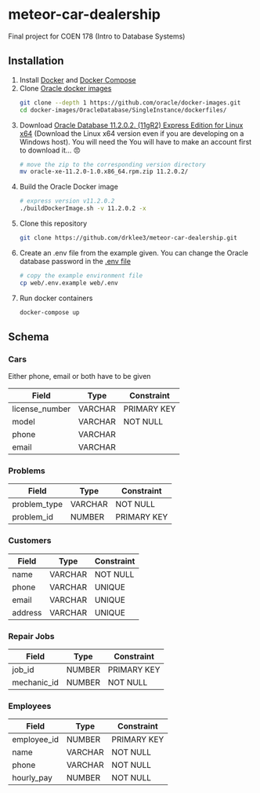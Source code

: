 # meteor-car-dealership

Final project for COEN 178 (Intro to Database Systems)

## Installation

1. Install [Docker](https://docs.docker.com/install/) and [Docker Compose](https://docs.docker.com/compose/install/)
2. Clone [Oracle docker images](https://github.com/oracle/docker-images)
    ```bash
    git clone --depth 1 https://github.com/oracle/docker-images.git
    cd docker-images/OracleDatabase/SingleInstance/dockerfiles/
    ```
3. Download [Oracle Database 11.2.0.2. (11gR2) Express Edition for Linux x64](https://www.oracle.com/technetwork/database/database-technologies/express-edition/downloads/xe-prior-releases-5172097.html) (Download the Linux x64 version even if you are developing on a Windows host).  You will need the  You will have to make an account first to download it... 😠
    ```bash
    # move the zip to the corresponding version directory
    mv oracle-xe-11.2.0-1.0.x86_64.rpm.zip 11.2.0.2/
    ```
4. Build the Oracle Docker image
    ```bash
    # express version v11.2.0.2
    ./buildDockerImage.sh -v 11.2.0.2 -x
    ```
5. Clone this repository
    ```bash
    git clone https://github.com/drklee3/meteor-car-dealership.git
    ```
6. Create an .env file from the example given. You can change the Oracle database password in the
    [.env file](web/.env.example)
    ```bash
    # copy the example environment file
    cp web/.env.example web/.env
    ```
7. Run docker containers
    ```bash
    docker-compose up
    ```

## Schema

### Cars

Either phone, email or both have to be given

| Field          | Type    | Constraint  |
| -------------- | ------- | ----------- |
| license_number | VARCHAR | PRIMARY KEY |
| model          | VARCHAR | NOT NULL    |
| phone          | VARCHAR |             |
| email          | VARCHAR |             |

### Problems

| Field        | Type    | Constraint  |
| ------------ | ------- | ----------- |
| problem_type | VARCHAR | NOT NULL    |
| problem_id   | NUMBER  | PRIMARY KEY |

### Customers

| Field   | Type    | Constraint |
| ------- | ------- | ---------- |
| name    | VARCHAR | NOT NULL   |
| phone   | VARCHAR | UNIQUE     |
| email   | VARCHAR | UNIQUE     |
| address | VARCHAR | UNIQUE     |

### Repair Jobs

| Field       | Type    | Constraint  |
| ----------- | ------- | ----------- |
| job_id      | NUMBER  | PRIMARY KEY |
| mechanic_id | NUMBER  | NOT NULL    |

### Employees

| Field       | Type    | Constraint  |
| ----------- | ------- | ----------- |
| employee_id | NUMBER  | PRIMARY KEY |
| name        | VARCHAR | NOT NULL    |
| phone       | VARCHAR | NOT NULL    |
| hourly_pay  | NUMBER  | NOT NULL    |
